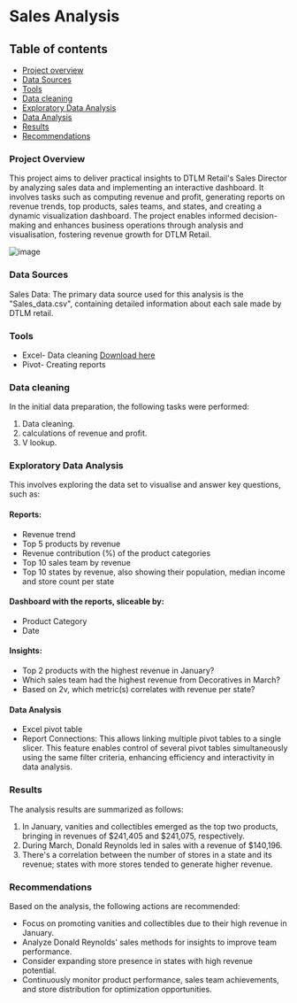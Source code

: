 # Sales Analysis

## Table of contents

- [Project overview](#project-overview)
- [Data Sources](#data-sources)
- [Tools](#tools)
- [Data cleaning](#data-cleaning)
- [Exploratory Data Analysis](#exploratory-data-analysis)
- [Data Analysis](#data-analysis)
- [Results](#results)
- [Recommendations](#recommendations)




### Project Overview

This project aims to deliver practical insights to DTLM Retail's Sales Director by analyzing sales data and implementing an interactive dashboard. It involves tasks such as computing revenue and profit, generating reports on revenue trends, top products, sales teams, and states, and creating a dynamic visualization dashboard. The project enables informed decision-making and enhances business operations through analysis and visualisation, fostering revenue growth for DTLM Retail.


![image](https://github.com/Bukolagbogi/Sales-analysis/assets/152001727/3f8bdb44-2b3b-4ffb-841e-3bee27f6cf51)

### Data Sources

Sales Data: The primary data source used for this analysis is the "Sales_data.csv", containing detailed information about each sale made by DTLM retail.

### Tools
- Excel- Data cleaning [Download here](https://microsoft.com)
- Pivot- Creating reports


### Data cleaning
In the initial data preparation, the following tasks were performed:
1. Data cleaning.
2. calculations of revenue and profit.
3. V lookup.

### Exploratory Data Analysis

This involves exploring the data set to visualise and answer key questions, such as:

#### Reports:
- Revenue trend
- Top 5 products by revenue
- Revenue contribution (%) of the product categories
- Top 10 sales team by revenue
- Top 10 states by revenue, also showing their population, median income and
  store count per state

#### Dashboard with the reports, sliceable by:
- Product Category
- Date
 
 #### Insights:
- Top 2 products with the highest revenue in January?
- Which sales team had the highest revenue from Decoratives in March?
- Based on 2v, which metric(s) correlates with revenue per state?


#### Data Analysis

- Excel pivot table
- Report Connections: This allows linking multiple pivot tables to a single slicer. This feature enables control of several pivot 
  tables simultaneously using the same filter criteria, enhancing efficiency and interactivity in data analysis.


### Results

The analysis results are summarized as follows:

1. In January, vanities and collectibles emerged as the top two products, bringing in revenues of $241,405 and $241,075, respectively.
2. During March, Donald Reynolds led in sales with a revenue of $140,196.
3. There's a correlation between the number of stores in a state and its revenue; states with more stores tended to generate higher revenue.

### Recommendations 

Based on the analysis, the following actions are recommended:

- Focus on promoting vanities and collectibles due to their high revenue in January.
- Analyze Donald Reynolds' sales methods for insights to improve team performance.
- Consider expanding store presence in states with high revenue potential.
- Continuously monitor product performance, sales team achievements, and store distribution for optimization opportunities.
